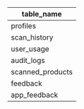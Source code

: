 | table_name       |
| ---------------- |
| profiles         |
| scan_history     |
| user_usage       |
| audit_logs       |
| scanned_products |
| feedback         |
| app_feedback     |